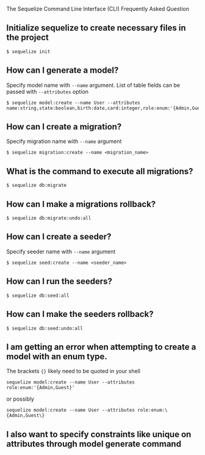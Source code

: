 The Sequelize Command Line Interface (CLI) Frequently Asked Question

## Initialize sequelize to create necessary files in the project 
```
$ sequelize init
```

## How can I generate a model?
Specify model name with `--name` argument. List of table fields can be passed with `--attributes` option
``` 
$ sequelize model:create --name User --attributes name:string,state:boolean,birth:date,card:integer,role:enum:'{Admin,Guest}'
```

## How can I create a migration?
Specify migration name with `--name` argument
```
$ sequelize migration:create --name <migration_name>
```

## What is the command to execute all migrations?
```
$ sequelize db:migrate
```
## How can I make a migrations rollback?
```
$ sequelize db:migrate:undo:all
```

## How can I create a seeder?
Specify seeder name with `--name` argument
```
$ sequelize seed:create --name <seeder_name> 
```

## How can I run the seeders?
```
$ sequelize db:seed:all
```

## How can I make the seeders rollback?
```
$ sequelize db:seed:undo:all
```

## I am getting an error when attempting to create a model with an enum type.
The brackets `{}` likely need to be quoted in your shell
```
sequelize model:create --name User --attributes role:enum:'{Admin,Guest}'
```
or possibly
```
sequelize model:create --name User --attributes role:enum:\{Admin,Guest\}
```

## I also want to specify constraints like unique on attributes through model generate command

